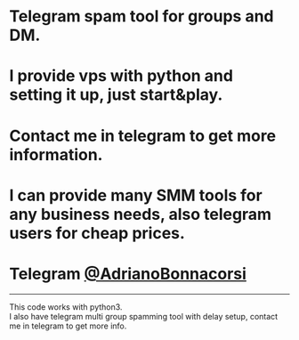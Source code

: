 # Telegram spam tool for groups and DM.<br/>
# I provide vps with python and setting it up, just start&play.<br/>
# Contact me in telegram to get more information.<br/>
# I can provide many SMM tools for any business needs, also telegram users for cheap prices. <br/>
# Telegram <a href="https://t.me/adrianobonnacorsi">@AdrianoBonnacorsi</a>

-----

This code works with python3.<br/>
I also have telegram multi group spamming tool with delay setup, contact me in telegram to get more info.
